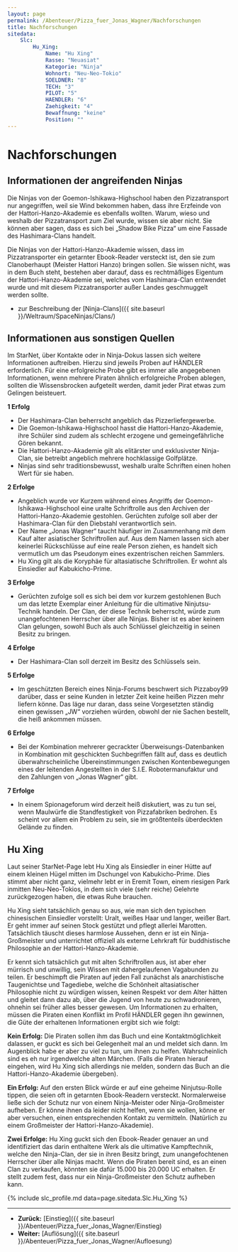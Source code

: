 ```yaml
---
layout: page
permalink: /Abenteuer/Pizza_fuer_Jonas_Wagner/Nachforschungen
title: Nachforschungen
sitedata:
    Slc:
        Hu_Xing:
            Name: "Hu Xing"
            Rasse: "Neuasiat"
            Kategorie: "Ninja"
            Wohnort: "Neu-Neo-Tokio"
            SOELDNER: "8"
            TECH: "3"
            PILOT: "5"
            HAENDLER: "6"
            Zaehigkeit: "4"
            Bewaffnung: "keine"
            Position: ""
---
```


# Nachforschungen

## Informationen der angreifenden Ninjas

Die Ninjas von der Goemon-Ishikawa-Highschool haben den Pizzatransport nur angegriffen, weil sie Wind bekommen haben, dass ihre Erzfeinde von der Hattori-Hanzo-Akademie es ebenfalls wollten. Warum, wieso und weshalb der Pizzatransport zum Ziel wurde, wissen sie aber nicht. Sie können aber sagen, dass es sich bei „Shadow Bike Pizza“ um eine Fassade des Hashimara-Clans handelt.

Die Ninjas von der Hattori-Hanzo-Akademie wissen, dass im Pizzatransporter ein getarnter Ebook-Reader versteckt ist, den sie zum Clanoberhaupt (Meister Hattori Hanzo) bringen sollen. Sie wissen nicht, was in dem Buch steht, bestehen aber darauf, dass es rechtmäßiges Eigentum der Hattori-Hanzo-Akademie sei, welches vom Hashimara-Clan entwendet wurde und mit diesem Pizzatransporter außer Landes geschmuggelt werden sollte.

- zur Beschreibung der [Ninja-Clans]({{ site.baseurl }}/Weltraum/SpaceNinjas/Clans/)

## Informationen aus sonstigen Quellen

Im StarNet, über Kontakte oder in Ninja-Dokus lassen sich weitere Informationen auftreiben. Hierzu sind jeweils Proben auf HÄNDLER erforderlich. Für eine erfolgreiche Probe gibt es immer alle angegebenen Informationen, wenn mehrere Piraten ähnlich erfolgreiche Proben ablegen, sollten die Wissensbrocken aufgeteilt werden, damit jeder Pirat etwas zum Gelingen beisteuert.

**1 Erfolg**

- Der Hashimara-Clan beherrscht angeblich das Pizzerliefergewerbe.
- Die Goemon-Ishikawa-Highschool hasst die Hattori-Hanzo-Akademie, ihre Schüler sind zudem als schlecht erzogene und gemeingefährliche Gören bekannt.
- Die Hattori-Hanzo-Akademie gilt als elitärster und exklusivster Ninja-Clan, sie betreibt angeblich mehrere hochklassige Golfplätze.
- Ninjas sind sehr traditionsbewusst, weshalb uralte Schriften einen hohen Wert für sie haben.

**2 Erfolge**

- Angeblich wurde vor Kurzem während eines Angriffs der Goemon-Ishikawa-Highschool eine uralte Schriftrolle aus den Archiven der Hattori-Hanzo-Akademie gestohlen. Gerüchten zufolge soll aber der Hashimara-Clan für den Diebstahl verantwortlich sein.
- Der Name „Jonas Wagner“ taucht häufiger im Zusammenhang mit dem Kauf alter asiatischer Schriftrollen auf. Aus dem Namen lassen sich aber keinerlei Rückschlüsse auf eine reale Person ziehen, es handelt sich vermutlich um das Pseudonym eines exzentrischen reichen Sammlers.
- Hu Xing gilt als die Koryphäe für altasiatische Schriftrollen. Er wohnt als Einsiedler auf Kabukicho-Prime.

**3 Erfolge**

- Gerüchten zufolge soll es sich bei dem vor kurzem gestohlenen Buch um das letzte Exemplar einer Anleitung für die ultimative Ninjutsu-Technik handeln. Der Clan, der diese Technik beherrscht, würde zum unangefochtenen Herrscher über alle Ninjas. Bisher ist es aber keinem Clan gelungen, sowohl Buch als auch Schlüssel gleichzeitig in seinen Besitz zu bringen.

**4 Erfolge**

- Der Hashimara-Clan soll derzeit im Besitz des Schlüssels sein.

**5 Erfolge**

- Im geschützten Bereich eines Ninja-Forums beschwert sich Pizzaboy99 darüber, dass er seine Kunden in letzter Zeit keine heißen Pizzen mehr liefern könne. Das läge nur daran, dass seine Vorgesetzten ständig einen gewissen „JW“ vorziehen würden, obwohl der nie Sachen bestellt, die heiß ankommen müssen.

**6 Erfolge**

- Bei der Kombination mehrerer gecrackter Überweisungs-Datenbanken in Kombination mit geschickten Suchbegriffen fällt auf, dass es deutlich überwahrscheinliche Übereinstimmungen zwischen Kontenbewegungen eines der leitenden Angestellten in der S.I.E. Robotermanufaktur und den Zahlungen von „Jonas Wagner“ gibt.

**7 Erfolge**

- In einem Spionageforum wird derzeit heiß diskutiert, was zu tun sei, wenn Maulwürfe die Standfestigkeit von Pizzafabriken bedrohen. Es scheint vor allem ein Problem zu sein, sie im größtenteils überdeckten Gelände zu finden.

## Hu Xing

Laut seiner StarNet-Page lebt Hu Xing als Einsiedler in einer Hütte auf einem kleinen Hügel mitten im Dschungel von Kabukicho-Prime. Dies stimmt aber nicht ganz, vielmehr lebt er in Eremit Town, einem riesigen Park inmitten Neu-Neo-Tokios, in dem sich viele (sehr reiche) Gelehrte zurückgezogen haben, die etwas Ruhe brauchen.

Hu Xing sieht tatsächlich genau so aus, wie man sich den typischen chinesischen Einsiedler vorstellt: Uralt, weißes Haar und langer, weißer Bart. Er geht immer auf seinen Stock gestützt und pflegt allerlei Marotten. Tatsächlich täuscht dieses harmlose Aussehen, denn er ist ein Ninja-Großmeister und unterrichtet offiziell als externe Lehrkraft für buddhistische Philosophie an der Hattori-Hanzo-Akademie.

Er kennt sich tatsächlich gut mit alten Schriftrollen aus, ist aber eher mürrisch und unwillig, sein Wissen mit dahergelaufenen Vagabunden zu teilen. Er beschimpft die Piraten auf jeden Fall zunächst als anarchistische Taugenichtse und Tagediebe, welche die Schönheit altasiatischer Philosophie nicht zu würdigen wissen, keinen Respekt vor dem Alter hätten und gleitet dann dazu ab, über die Jugend von heute zu schwadronieren, ohnehin sei früher alles besser gewesen. Um Informationen zu erhalten, müssen die Piraten einen Konflikt im Profil HÄNDLER gegen ihn gewinnen, die Güte der erhaltenen Informationen ergibt sich wie folgt:

**Kein Erfolg:** Die Piraten sollen ihm das Buch und eine Kontaktmöglichkeit dalassen, er guckt es sich bei Gelegenheit mal an und meldet sich dann. Im Augenblick habe er aber zu viel zu tun, um ihnen zu helfen. Wahrscheinlich sind es eh nur irgendwelche alten Märchen. (Falls die Piraten hierauf eingehen, wird Hu Xing sich allerdings nie melden, sondern das Buch an die Hattori-Hanzo-Akademie übergeben).

**Ein Erfolg:** Auf den ersten Blick würde er auf eine geheime Ninjutsu-Rolle tippen, die seien oft in getarnten Ebook-Readern versteckt. Normalerweise ließe sich der Schutz nur von einem Ninja-Meister oder Ninja-Großmeister aufheben. Er könne ihnen da leider nicht helfen, wenn sie wollen, könne er aber versuchen, einen entsprechenden Kontakt zu vermitteln. (Natürlich zu einem Großmeister der Hattori-Hanzo-Akademie).

**Zwei Erfolge:** Hu Xing guckt sich den Ebook-Reader genauer an und identifiziert das darin enthaltene Werk als die ultimative Kampftechnik, welche den Ninja-Clan, der sie in ihren Besitz bringt, zum unangefochtenen Herrscher über alle Ninjas macht. Wenn die Piraten bereit sind, es an einen Clan zu verkaufen, könnten sie dafür 15.000 bis 20.000 UC erhalten. Er stellt zudem fest, dass nur ein Ninja-Großmeister den Schutz aufheben kann.

{% include slc_profile.md data=page.sitedata.Slc.Hu_Xing %}

***

- **Zurück:** [Einstieg]({{ site.baseurl }}/Abenteuer/Pizza_fuer_Jonas_Wagner/Einstieg)
- **Weiter:** [Auflösung]({{ site.baseurl }}/Abenteuer/Pizza_fuer_Jonas_Wagner/Aufloesung)
